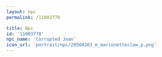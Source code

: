 ```yaml
---
layout: npc
permalink: /11003770

title: Npc
id: '11003770'
npc_name: 'Corrupted Jean'
icon_url: 'portrait/npc/29500203_m_marionetteclaw_p.png'
---
```

